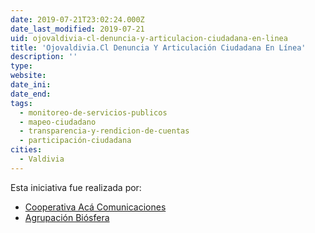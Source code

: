 ```yaml
---
date: 2019-07-21T23:02:24.000Z
date_last_modified: 2019-07-21
uid: ojovaldivia-cl-denuncia-y-articulacion-ciudadana-en-linea
title: 'Ojovaldivia.Cl Denuncia Y Articulación Ciudadana En Línea'
description: ''
type: 
website: 
date_ini: 
date_end: 
tags:
  - monitoreo-de-servicios-publicos
  - mapeo-ciudadano
  - transparencia-y-rendicion-de-cuentas
  - participación-ciudadana
cities: 
  - Valdivia
---
```


Esta iniciativa fue realizada por:

- [Cooperativa Acá Comunicaciones](/organizaciones/cooperativa-aca-comunicaciones)
- [Agrupación Biósfera](/organizaciones/agrupacion-biosfera)
